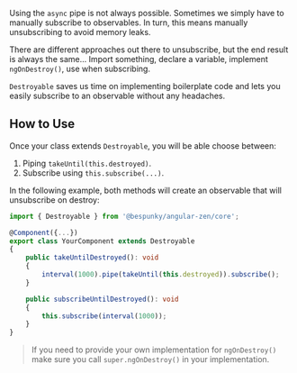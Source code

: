 Using the `async` pipe is not always possible. Sometimes we simply have to manually subscribe to observables.
In turn, this means manually unsubscribing to avoid memory leaks.

There are different approaches out there to unsubscribe, but the end result is always the same... Import something, declare a variable, implement `ngOnDestroy()`, use when subscribing.

`Destroyable` saves us time on implementing boilerplate code and lets you easily subscribe to an observable without any headaches.

## How to Use
Once your class extends `Destroyable`, you will be able choose between:
1. Piping `takeUntil(this.destroyed)`.
2. Subscribe using `this.subscribe(...)`.

In the following example, both methods will create an observable that will unsubscribe on destroy:

```typescript
import { Destroyable } from '@bespunky/angular-zen/core';

@Component({...})
export class YourComponent extends Destroyable
{
    public takeUntilDestroyed(): void
    {
        interval(1000).pipe(takeUntil(this.destroyed)).subscribe();
    }

    public subscribeUntilDestroyed(): void
    {
        this.subscribe(interval(1000));
    }
}
```

> If you need to provide your own implementation for `ngOnDestroy()` make sure you call `super.ngOnDestroy()` in your implementation.